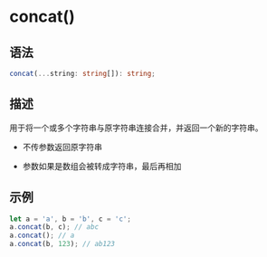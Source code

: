 # concat()

## 语法

```ts
concat(...string: string[]): string;
```

## 描述

用于将一个或多个字符串与原字符串连接合并，并返回一个新的字符串。

- 不传参数返回原字符串

- 参数如果是数组会被转成字符串，最后再相加

## 示例

```js
let a = 'a', b = 'b', c = 'c';
a.concat(b, c); // abc
a.concat(); // a
a.concat(b, 123); // ab123
```